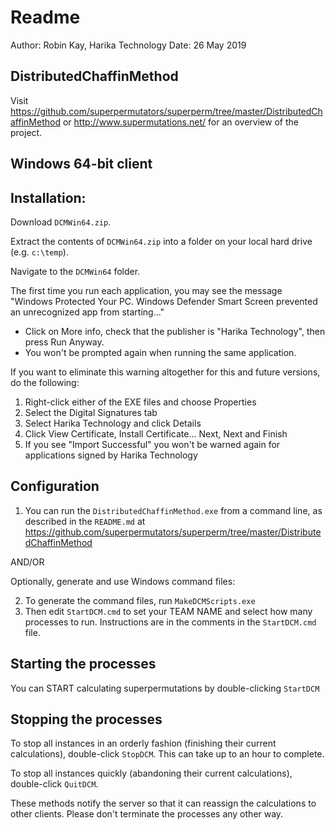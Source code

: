 # Readme

Author:	Robin Kay, Harika Technology
Date:	26 May 2019

## DistributedChaffinMethod

Visit <https://github.com/superpermutators/superperm/tree/master/DistributedChaffinMethod> or <http://www.supermutations.net/> for an overview of the project.

## Windows 64-bit client

## Installation:

Download `DCMWin64.zip`.

Extract the contents of `DCMWin64.zip` into a folder on your local hard drive (e.g. `c:\temp`).

Navigate to the `DCMWin64` folder.

The first time you run each application, you may see the message "Windows Protected Your PC.  Windows Defender Smart Screen prevented an unrecognized app from starting..."

* Click on More info, check that the publisher is "Harika Technology", then press Run Anyway.  
* You won't be prompted again when running the same application.
	
If you want to eliminate this warning altogether for this and future versions, do the following:

1. Right-click either of the EXE files and choose Properties
2. Select the Digital Signatures tab
3. Select Harika Technology and click Details
4. Click View Certificate, Install Certificate... Next, Next and Finish
5. If you see "Import Successful" you won't be warned again for applications signed by Harika Technology
	
## Configuration

1. You can run the `DistributedChaffinMethod.exe` from a command line, as described in the `README.md` at
<https://github.com/superpermutators/superperm/tree/master/DistributedChaffinMethod> 

AND/OR

Optionally, generate and use Windows command files:

2. To generate the command files, run `MakeDCMScripts.exe`
3. Then edit `StartDCM.cmd` to set your TEAM NAME and select how many processes to run.  Instructions are in the comments in the `StartDCM.cmd` file.

## Starting the processes

You can START calculating superpermutations by double-clicking `StartDCM`

## Stopping the processes

To stop all instances in an orderly fashion (finishing their current calculations), double-click `StopDCM`.  This can take up to an hour to complete.

To stop all instances quickly (abandoning their current calculations), double-click `QuitDCM`. 

These methods notify the server so that it can reassign the calculations to other clients.  Please don't terminate the processes any other way.
